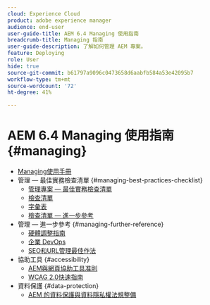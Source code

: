 ```yaml
---
cloud: Experience Cloud
product: adobe experience manager
audience: end-user
user-guide-title: AEM 6.4 Managing 使用指南
breadcrumb-title: Managing 指南
user-guide-description: 了解如何管理 AEM 專案。
feature: Deploying
role: User
hide: true
source-git-commit: b61797a9096c0473658d6aabfb584a53e42095b7
workflow-type: tm+mt
source-wordcount: '72'
ht-degree: 41%

---
```



# AEM 6.4 Managing 使用指南 {#managing}

+ [Managing使用手冊](home.md)
+ 管理 — 最佳實務檢查清單 {#managing-best-practices-checklist}
   + [管理專案 — 最佳實務檢查清單](best-practices.md)
   + [檢查清單](best-practices-checklist.md)
   + [字彙表](best-practices-glossary.md)
   + [檢查清單 — 進一步參考](best-practices-further-reference.md)
+ 管理 — 進一步參考 {#managing-further-reference}
   + [硬體調整指南](hardware-sizing-guidelines.md)
   + [企業 DevOps](enterprise-devops.md)
   + [SEO和URL管理最佳作法](seo-and-url-management.md)
+ 協助工具 {#accessibility}
   + [AEM與網頁協助工具准則](web-accessibility.md)
   + [WCAG 2.0快速指南](qg-wcag.md)
+ 資料保護 {#data-protection}
   + [AEM 的資料保護與資料隱私權法規整備](data-protection-and-privacy.md)
